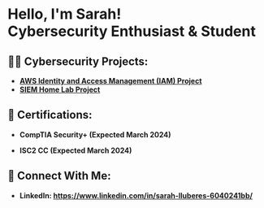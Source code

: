 <h1>Hello, I'm Sarah! <br/><a 
>Cybersecurity Enthusiast & Student</a>


<h2>👨‍💻 Cybersecurity Projects:</h2>

- <b>[AWS Identity and Access Management (IAM) Project](https://github.com/GitSarahL/AWS-Identity-and-Access-Management-IAM-Project) </b>
- <b>[SIEM Home Lab Project](https://github.com/GitSarahL/SIEM-Home-Lab-Project)</b>
  
  
 
<h2>📃 Certifications:</h2>

- <b>CompTIA Security+ (Expected March 2024)</b>

- <b>ISC2 CC (Expected March 2024)</b>
 
<h2>🤳 Connect With Me:</h2>

- <b>LinkedIn: https://www.linkedin.com/in/sarah-lluberes-6040241bb/ </b>


 


<!--
**joshmadakor1/joshmadakor1** is a ✨ _special_ ✨ repository because its `README.md` (this file) appears on your GitHub profile.

Here are some ideas to get you started:

- 🔭 I’m currently working on ...
- 🌱 I’m currently learning ...
- 👯 I’m looking to collaborate on ...
- 🤔 I’m looking for help with ...
- 💬 Ask me about ...
- 📫 How to reach me: ...
- 😄 Pronouns: ...
- ⚡ Fun fact: ...
-->
